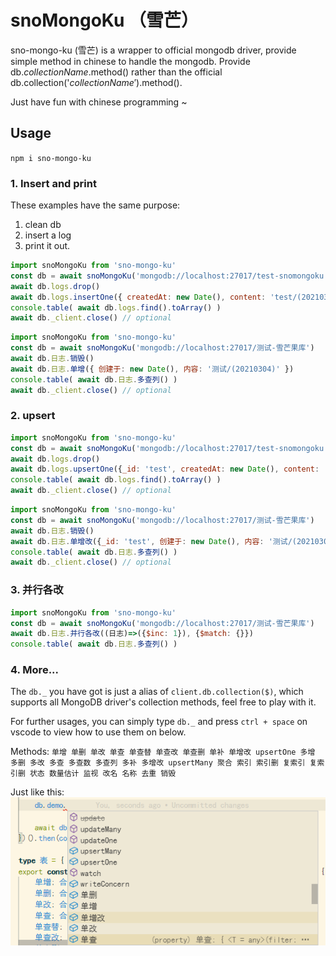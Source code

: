 # snoMongoKu （雪芒）

sno-mongo-ku (雪芒) is a wrapper to official mongodb driver, provide simple method in chinese to handle the mongodb.
Provide db.$collectionName.$method() rather than the official db.collection('$collectionName').$method().

Just have fun with chinese programming ~

## Usage

`npm i sno-mongo-ku`

### 1. Insert and print

These examples have the same purpose:
1. clean db
2. insert a log
3. print it out.

```javascript
import snoMongoKu from 'sno-mongo-ku'
const db = await snoMongoKu('mongodb://localhost:27017/test-snomongoku')
await db.logs.drop()
await db.logs.insertOne({ createdAt: new Date(), content: 'test/(20210304)' })
console.table( await db.logs.find().toArray() )
await db._client.close() // optional
```

```javascript
import snoMongoKu from 'sno-mongo-ku'
const db = await snoMongoKu('mongodb://localhost:27017/测试-雪芒果库')
await db.日志.销毁()
await db.日志.单增({ 创建于: new Date(), 内容: '测试/(20210304)' })
console.table( await db.日志.多查列() )
await db._client.close() // optional
```

### 2. upsert

```javascript
import snoMongoKu from 'sno-mongo-ku'
const db = await snoMongoKu('mongodb://localhost:27017/test-snomongoku')
await db.logs.drop()
await db.logs.upsertOne({_id: 'test', createdAt: new Date(), content: 'test/(20210304)' })
console.table( await db.logs.find().toArray() )
await db._client.close() // optional

```

```javascript
import snoMongoKu from 'sno-mongo-ku'
const db = await snoMongoKu('mongodb://localhost:27017/测试-雪芒果库')
await db.日志.销毁()
await db.日志.单增改({_id: 'test', 创建于: new Date(), 内容: '测试/(20210304)' })
console.table( await db.日志.多查列() )
await db._client.close() // optional

```

### 3. 并行各改

```javascript
import snoMongoKu from 'sno-mongo-ku'
const db = await snoMongoKu('mongodb://localhost:27017/测试-雪芒果库')
await db.日志.并行各改((日志)=>({$inc: 1}), {$match: {}})
console.table( await db.日志.多查列() )
```


### 4. More...

The `db._` you have got is just a alias of `client.db.collection($)`, which supports all MongoDB driver's collection methods, feel free to play with it.

For further usages, you can simply type `db._` and press `ctrl + space` on vscode to view how to use them on below.

Methods: `单增 单删 单改 单查 单查替 单查改 单查删 单补 单增改 upsertOne 多增 多删 多改 多查 多查数 多查列 多补 多增改 upsertMany 聚合 索引 索引删 复索引 复索引删 状态 数量估计 监视 改名 名称 去重 销毁`

Just like this:
![ctrl+space](docs/img/ctrl+space.png)
